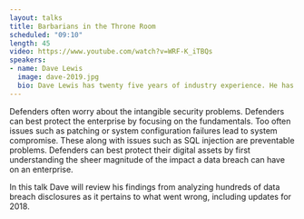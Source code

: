 ```yaml
---
layout: talks
title: Barbarians in the Throne Room
scheduled: "09:10"
length: 45
video: https://www.youtube.com/watch?v=WRF-K_iTBQs
speakers:
- name: Dave Lewis
  image: dave-2019.jpg
  bio: Dave Lewis has twenty five years of industry experience. He has extensive experience in IT security operations and management including a decade dealing with critical infrastructure. Lewis is a Global Advisory CISO for Duo Security (now Cisco). He is the founder of the security site Liquidmatrix Security Digest and cohost of the Liquidmatrix podcast. Lewis writes columns for Forbes, Daily Swig and several other publications.
---
```


Defenders often worry about the intangible security problems. Defenders can best protect the enterprise by focusing on the fundamentals. Too often issues such as patching or system configuration failures lead to system compromise. These along with issues such as SQL injection are preventable problems. Defenders can best protect their digital assets by first understanding the sheer magnitude of the impact a data breach can have on an enterprise.

In this talk Dave will review his findings from analyzing hundreds of data breach disclosures as it pertains to what went wrong, including updates for 2018.
